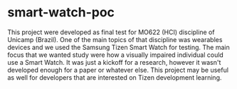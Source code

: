 # smart-watch-poc
This project were developed as final test for MO622 (HCI) discipline of Unicamp (Brazil).
One of the main topics of that discipline was wearables devices and we used the Samsung Tizen Smart Watch for testing. The main focus that we wanted study were how a visually impaired individual could use a Smart Watch. It was just a kickoff for a research, however it wasn't developed enough for a paper or whatever else.
This project may be useful as well for developers that are interested on Tizen development learning.
